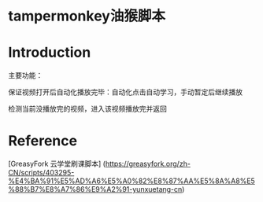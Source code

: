 # tampermonkey油猴脚本

# Introduction
主要功能：

  保证视频打开后自动化播放完毕：自动化点击自动学习，手动暂定后继续播放  
  
  检测当前没播放完的视频，进入该视频播放完并返回  

# Reference
[GreasyFork 云学堂刷课脚本]
(https://greasyfork.org/zh-CN/scripts/403295-%E4%BA%91%E5%AD%A6%E5%A0%82%E8%87%AA%E5%8A%A8%E5%88%B7%E8%A7%86%E9%A2%91-yunxuetang-cn)
